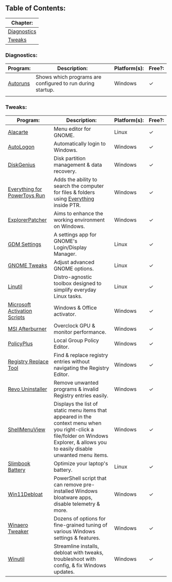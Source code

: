 
```table-of-contents
```
## Table of Contents:
| Chapter:                                                                          |
| --------------------------------------------------------------------------------- |
| [Diagnostics](https://github.com/Sod-ers/Programs?tab=readme-ov-file#diagnostics) |
| [Tweaks](https://github.com/Sod-ers/Programs?tab=readme-ov-file#tweaks)           |
### Diagnostics:
| Program:                                                                      | Description:                                               | Platform(s): | Free?: |
| ----------------------------------------------------------------------------- | ---------------------------------------------------------- | ------------ | ------ |
| [Autoruns](https://learn.microsoft.com/en-us/sysinternals/downloads/autoruns) | Shows which programs are configured to run during startup. | Windows      | ✓      |
|                                                                               |                                                            |              |        |
### Tweaks:
| Program:                                                                                                  | Description:                                                                                                                                                                         | Platform(s): | Free?: |
| --------------------------------------------------------------------------------------------------------- | ------------------------------------------------------------------------------------------------------------------------------------------------------------------------------------ | ------------ | ------ |
| [Alacarte](https://github.com/GNOME/alacarte)                                                             | Menu editor for GNOME.                                                                                                                                                               | Linux        | ✓      |
| [AutoLogon](https://learn.microsoft.com/en-us/sysinternals/downloads/autologon)                           | Automatically login to Windows.                                                                                                                                                      | Windows      | ✓      |
| [DiskGenius](https://www.diskgenius.com/)                                                                 | Disk partition management & data recovery.                                                                                                                                           | Windows      | ✓      |
| [Everything for PowerToys Run](https://github.com/lin-ycv/EverythingPowerToys)                            | Adds the ability to search the computer for files & folders using [Everything](https://www.voidtools.com/) inside PTR.                                                               | Windows      | ✓      |
| [ExplorerPatcher](https://github.com/valinet/ExplorerPatcher)                                             | Aims to enhance the working environment on Windows.                                                                                                                                  | Windows      | ✓      |
| [GDM Settings](https://github.com/gdm-settings/gdm-settings)                                              | A settings app for GNOME's Login/Display Manager.                                                                                                                                    | Linux        | ✓      |
| [GNOME Tweaks](https://github.com/GNOME/gnome-tweaks)                                                     | Adjust advanced GNOME options.                                                                                                                                                       | Linux        | ✓      |
| [Linutil](https://github.com/ChrisTitusTech/linutil)                                                      | Distro-agnostic toolbox designed to simplify everyday Linux tasks.                                                                                                                   | Linux        | ✓      |
| [Microsoft Activation Scripts](https://github.com/massgravel/Microsoft-Activation-Scripts)                | Windows & Office activator.                                                                                                                                                          | Windows      | ✓      |
| [MSI Afterburner](https://www.msi.com/Landing/afterburner)                                                | Overclock GPU & monitor performance.                                                                                                                                                 | Windows      | ✓      |
| [PolicyPlus](https://github.com/Fleex255/PolicyPlus)                                                      | Local Group Policy Editor.                                                                                                                                                           | Windows      | ✓      |
| [Registry Replace Tool](https://www.softpedia.com/get/Tweak/Registry-Tweak/Replace-Registry-Values.shtml) | Find & replace registry entries without navigating the Registry Editor.                                                                                                              | Windows      | ✓      |
| [Revo Uninstaller](https://www.revouninstaller.com/)                                                      | Remove unwanted programs & invalid Registry entries easily.                                                                                                                          | Windows      | ✓      |
| [ShellMenuView](https://www.nirsoft.net/utils/shell_menu_view.html)                                       | Displays the list of static menu items that appeared in the context menu when you right-click a file/folder on Windows Explorer, & allows you to easily disable unwanted menu items. | Windows      | ✓      |
| [Slimbook Battery](https://github.com/Slimbook-Team/slimbookbattery)                                      | Optimize your laptop's battery.                                                                                                                                                      | Linux        | ✓      |
| [Win11Debloat](https://github.com/Raphire/Win11Debloat)                                                   | PowerShell script that can remove pre-installed Windows bloatware apps, disable telemetry & more.                                                                                    | Windows      | ✓      |
| [Winaero Tweaker](https://winaerotweaker.com/)                                                            | Dozens of options for fine-grained tuning of various Windows settings & features.                                                                                                    | Windows      | ✓      |
| [Winutil](https://github.com/ChrisTitusTech/winutil)                                                      | Streamline installs, debloat with tweaks, troubleshoot with config, & fix Windows updates.                                                                                           | Windows      | ✓      |
